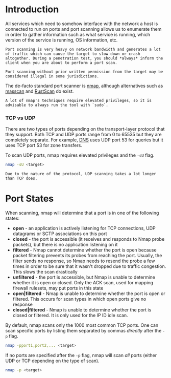 # Introduction
All services which need to somehow interface with the network a host is connected to run on ports and port scanning allows us to enumerate them in order to gather information such as what service is running, which version of the service is running, OS information, etc.

```admonish warning
Port scanning is very heavy on network bandwidth and generates a lot of traffic which can cause the target to slow down or crash altogether. During a penetration test, you should *always* inform the client when you are about to perform a port scan.
```

```admonish danger
Port scanning without prior written permission from the target may be considered illegal in some jurisdictions.
```

The de-facto standard port scanner is [nmap](https://nmap.org/), although alternatives such as [masscan](https://github.com/robertdavidgraham/masscan) and [RustScan](https://github.com/RustScan/RustScan) do exist.

```admonish info
A lot of nmap's techniques require elevated privileges, so it is advisable to always run the tool with `sudo`.
```

### TCP vs UDP
There are two types of ports depending on the transport-layer protocol that they support. Both TCP and UDP ports range from 0 to 65535 but they are completely separate. For example, [DNS](../../../Networking/Protocols/Domain%20Name%20System%20(DNS)/index.md) uses UDP port 53 for queries but it uses TCP port 53 for zone transfers.

To scan UDP ports, nmap requires elevated privileges and the `-sU` flag.

```bash
nmap -sU <target>
```

```admonish note
Due to the nature of the protocol, UDP scanning takes a lot longer than TCP does.
```

# Port States
When scanning, nmap will determine that a port is in one of the following states:

- **open** - an application is actively listening for TCP connections, UDP datagrams or SCTP associations on this port
- **closed** -  the port is accessible (it receives and responds to Nmap probe packets), but there is no application listening on it
- **filtered** - Nmap cannot determine whether the port is open because packet filtering prevents its probes from reaching the port. Usually, the filter sends no response, so Nmap needs to resend the probe a few times in order to be sure that it wasn't dropped due to traffic congestion. This slows the scan drastically
- **unfiltered** - the port is accessible, but Nmap is unable to determine whether it is open or closed. Only the ACK scan, used for mapping firewall rulesets, may put ports in this state
- **open|filtered** - Nmap is unable to determine whether the port is open or filtered. This occurs for scan types in which open ports give no response
- **closed|filtered** - Nmap is unable to determine whether the port is closed or filtered. It is only used for the IP ID idle scan.

By default, nmap scans only the 1000 most common TCP ports. One can scan specific ports by listing them separated by commas *directly* after the `-p` flag.

```bash
nmap -pport1,port2,... <target>
```

If no ports are specified after the `-p` flag, nmap will scan *all* ports (either UDP or TCP depending on the type of scan).

```bash
nmap -p <target>
```